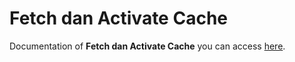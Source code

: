 # Fetch dan Activate Cache
Documentation of **Fetch dan Activate Cache** you can access [here](https://developers.google.com/web/fundamentals/primers/service-workers).